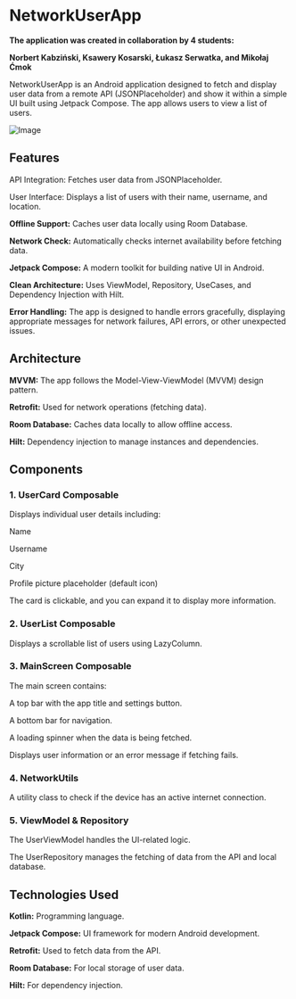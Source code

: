 # NetworkUserApp


**The application was created in collaboration by 4 students:** 

**Norbert Kabziński, Ksawery Kosarski, Łukasz Serwatka, and Mikołaj Ćmok**

NetworkUserApp is an Android application designed to fetch and display user data from a remote API (JSONPlaceholder) and show it within a simple UI built using Jetpack Compose. The app allows users to view a list of users.

![Image](https://github.com/user-attachments/assets/29a75048-ffaa-42fa-90b4-92c74e864db3)

## Features
API Integration: Fetches user data from JSONPlaceholder.

User Interface: Displays a list of users with their name, username, and location.

**Offline Support:** Caches user data locally using Room Database.

**Network Check:** Automatically checks internet availability before fetching data.

**Jetpack Compose:** A modern toolkit for building native UI in Android.

**Clean Architecture:** Uses ViewModel, Repository, UseCases, and Dependency Injection with Hilt.

**Error Handling:** The app is designed to handle errors gracefully, displaying appropriate messages for network failures, API errors, or other unexpected issues.

## Architecture

**MVVM:** The app follows the Model-View-ViewModel (MVVM) design pattern.

**Retrofit:** Used for network operations (fetching data).

**Room Database:** Caches data locally to allow offline access.

**Hilt:** Dependency injection to manage instances and dependencies.

## Components

### 1. UserCard Composable

Displays individual user details including:

Name

Username

City

Profile picture placeholder (default icon)

The card is clickable, and you can expand it to display more information.


### 2. UserList Composable

Displays a scrollable list of users using LazyColumn.

### 3. MainScreen Composable

The main screen contains:

A top bar with the app title and settings button.

A bottom bar for navigation.

A loading spinner when the data is being fetched.

Displays user information or an error message if fetching fails.

### 4. NetworkUtils

A utility class to check if the device has an active internet connection.

### 5. ViewModel & Repository

The UserViewModel handles the UI-related logic.

The UserRepository manages the fetching of data from the API and local database.

## Technologies Used

**Kotlin:** Programming language.

**Jetpack Compose:** UI framework for modern Android development.

**Retrofit:** Used to fetch data from the API.

**Room Database:** For local storage of user data.

**Hilt:** For dependency injection.

